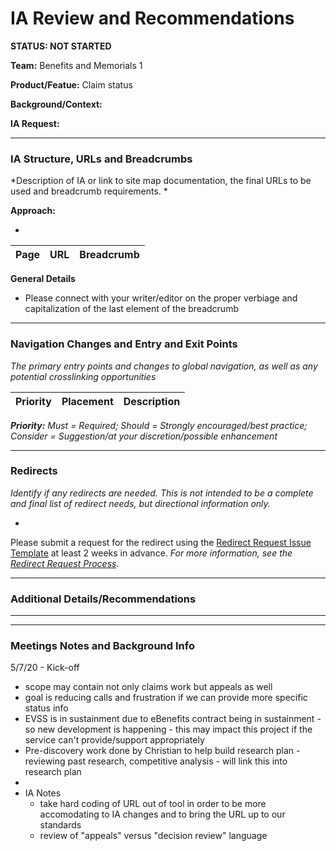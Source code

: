 # IA Review and Recommendations
**STATUS: NOT STARTED** 

**Team:** Benefits and Memorials 1

**Product/Featue:** Claim status

**Background/Context:**

**IA Request:** 

<hr>

### IA Structure, URLs and Breadcrumbs <br>
*Description of IA or link to site map documentation, the final URLs to be used and breadcrumb requirements. *

**Approach:**

- 


Page | URL | Breadcrumb
--- | --- | ---

**General Details**
- Please connect with your writer/editor on the proper verbiage and capitalization of the last element of the breadcrumb

<hr>

### Navigation Changes and Entry and Exit Points <br>
*The primary entry points and changes to global navigation, as well as any potential crosslinking opportunities*

Priority | Placement | Description
--- | --- | ---

***Priority:** Must = Required; Should = Strongly encouraged/best practice; Consider = Suggestion/at your discretion/possible enhancement* 

<hr>

### Redirects <br>
*Identify if any redirects are needed.  This is not intended to be a complete and final list of redirect needs, but directional information only.*  

- 

Please submit a request for the redirect using the [Redirect Request Issue Template](https://github.com/department-of-veterans-affairs/va.gov-team/issues/new?assignees=mnorthuis&labels=content-ia-team%2C+ia&template=redirect-request.md&title=Redirect+Request) at least 2 weeks in advance. 
*For more information, see the [Redirect Request Process](https://github.com/department-of-veterans-affairs/va.gov-team/blob/master/platform/information-architecture/request-redirect.md).*


<hr>

### Additional Details/Recommendations

<hr>
<hr>

### Meetings Notes and Background Info

5/7/20 - Kick-off
- scope may contain not only claims work but appeals as well
- goal is reducing calls and frustration if we can provide more specific status info
- EVSS is in sustainment due to eBenefits contract being in sustainment - so new development is happening - this may impact this project if the service can't provide/support appropriately
- Pre-discovery work done by Christian to help build research plan - reviewing past research, competitive analysis - will link this into research plan
- 
- IA Notes
  - take hard coding of URL out of tool in order to be more accomodating to IA changes and to bring the URL up to our standards
  - review of "appeals" versus "decision review" language
  
